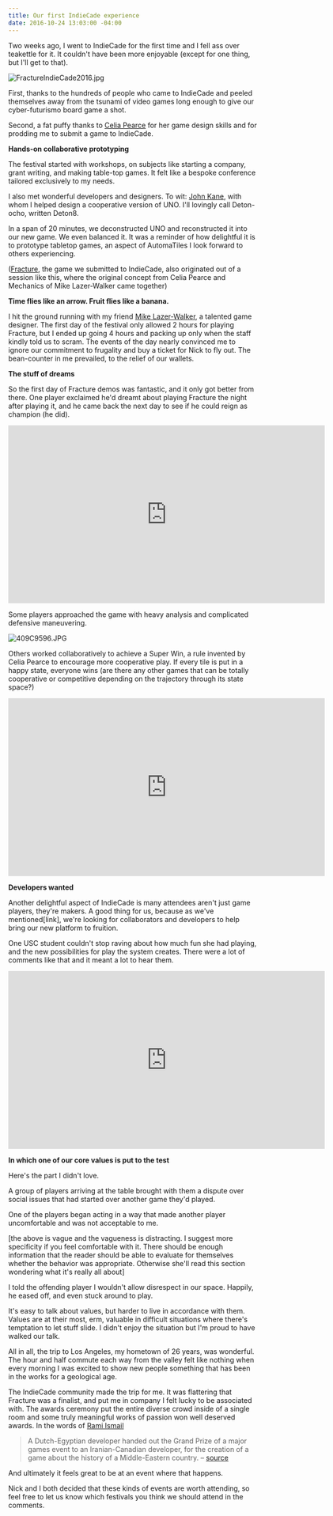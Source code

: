 ```yaml
---
title: Our first IndieCade experience
date: 2016-10-24 13:03:00 -04:00
---
```


Two weeks ago, I went to IndieCade for the first time and I fell ass over teakettle for it. It couldn't have been more enjoyable (except for one thing, but I'll get to that).

![FractureIndieCade2016.jpg](/uploads/FractureIndieCade2016.jpg)

First, thanks to the hundreds of people who came to IndieCade and peeled themselves away from the tsunami of video games long enough to give our cyber-futurismo board game a shot. 

Second, a fat puffy thanks to [Celia Pearce](http://www.northeastern.edu/camd/gamedesign/people/celia-pearce/) for her game design skills and for prodding me to submit a game to IndieCade.

**Hands-on collaborative prototyping**

The festival started with workshops, on subjects like starting a company, grant writing, and making table-top games. It felt like a bespoke conference tailored exclusively to my needs. 

I also met wonderful developers and designers. To wit: [John Kane](https://twitter.com/gritfish), with whom I helped design a cooperative version of UNO. I'll lovingly call Deton-ocho, written Deton8.

In a span of 20 minutes, we deconstructed UNO and reconstructed it into our new game. We even balanced it. It was a reminder of how delightful it is to prototype tabletop games, an aspect of AutomaTiles I look forward to others experiencing. 

([Fracture](http://move38.com/blog/a-board-game-that-thinks/), the game we submitted to IndieCade, also originated out of a session like this, where the original concept from Celia Pearce and Mechanics of Mike Lazer-Walker came together)

**Time flies like an arrow. Fruit flies like a banana.**

I hit the ground running with my friend [Mike Lazer-Walker](http://lazerwalker.com), a talented game designer. The first day of the festival only allowed 2 hours for playing Fracture, but I ended up going 4 hours and packing up only when the staff kindly told us to scram. The events of the day nearly convinced me to ignore our commitment to frugality and buy a ticket for Nick to fly out. The bean-counter in me prevailed, to the relief of our wallets.

**The stuff of dreams**

So the first day of Fracture demos was fantastic, and it only got better from there. One player exclaimed he'd dreamt about playing Fracture the night after playing it, and he came back the next day to see if he could reign as champion (he did).

<iframe width="640" height="360" src="https://www.youtube.com/embed/JajZLRV4laY" frameborder="0" allowfullscreen></iframe>

Some players approached the game with heavy analysis and complicated defensive maneuvering.

![409C9596.JPG](/uploads/409C9596.JPG)

Others worked collaboratively to achieve a Super Win, a rule invented by Celia Pearce to encourage more cooperative play. If every tile is put in a happy state, everyone wins (are there any other games that can be totally cooperative or competitive depending on the trajectory through its state space?)

<iframe width="640" height="360" src="https://www.youtube.com/embed/6SYrYEp3CE8" frameborder="0" allowfullscreen></iframe>

**Developers wanted**

Another delightful aspect of IndieCade is many attendees aren't just game players, they're makers. A good thing for us, because as we've mentioned\[link\], we're looking for collaborators and developers to help bring our new platform to fruition. 

One USC student couldn't stop raving about how much fun she had playing, and the new possibilities for play the system creates. There were a lot of comments like that and it meant a lot to hear them. 

<iframe width="640" height="360" src="https://www.youtube.com/embed/oUZCVBs_ezA" frameborder="0" allowfullscreen></iframe>
 
**In which one of our core values is put to the test**

Here's the part I didn't love. 

A group of players arriving at the table brought with them a dispute over social issues that had started over another game they'd played. 

One of the players began acting in a way that made another player uncomfortable and was not acceptable to me.

[the above is vague and the vagueness is distracting. I suggest more specificity if you feel comfortable with it. There should be enough information that the reader should be able to evaluate for themselves whether the behavior was appropriate. Otherwise she'll read this section wondering what it's really all about]

I told the offending player I wouldn't allow  disrespect in our space. Happily, he eased off, and even stuck around to play.

It's easy to talk about values, but harder to live in accordance with them. Values are at their most, erm, valuable in difficult situations where there's temptation to let stuff slide. I didn't enjoy the situation but I'm proud to have walked our talk.   

All in all, the trip to Los Angeles, my hometown of 26 years, was wonderful. The hour and half commute each way from the valley felt like nothing when every morning I was excited to show new people something that has been in the works for a geological age.

The IndieCade community made the trip for me. It was flattering that Fracture was a finalist, and put me in company I felt lucky to be associated with. The awards ceremony put the entire diverse crowd inside of a single room and some truly meaningful works of passion won well deserved awards. In the words of [Rami Ismail](http://ramiismail.com/)

> A Dutch-Egyptian developer handed out the Grand Prize of a major games event to an Iranian-Canadian developer, for the creation of a game about the history of a Middle-Eastern country.  –  [source](http://ramiismail.com/2016/10/indiecade-awards-2016/)

And ultimately it feels great to be at an event where that happens.

Nick and I both decided that these kinds of events are worth attending, so feel free to let us know which festivals you think we should attend in the comments.